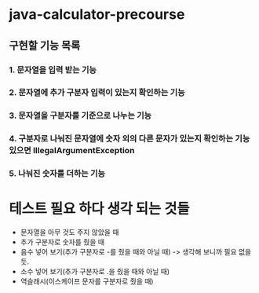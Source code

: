 # java-calculator-precourse

## 구현할 기능 목록
### 1. 문자열을 입력 받는 기능
### 2. 문자열에 추가 구분자 입력이 있는지 확인하는 기능
### 3. 문자열을 구분자를 기준으로 나누는 기능
### 4. 구분자로 나눠진 문자열에 숫자 외의 다른 문자가 있는지 확인하는 기능 있으면 IllegalArgumentException
### 5. 나눠진 숫자를 더하는 기능

# 테스트 필요 하다 생각 되는 것들
+ 문자열을 아무 것도 주지 않았을 때
+ 추가 구분자로 숫자를 줬을 때
+ 음수 넣어 보기(추가 구분자로 -를 줬을 때와 아닐 때) -> 생각해 보니까 필요 없을듯.
+ 소수 넣어 보기(추가 구분자로 .을 줬을 때와 아닐 때)
+ 역슬래시(이스케이프 문자를 구분자로 줬을 때)